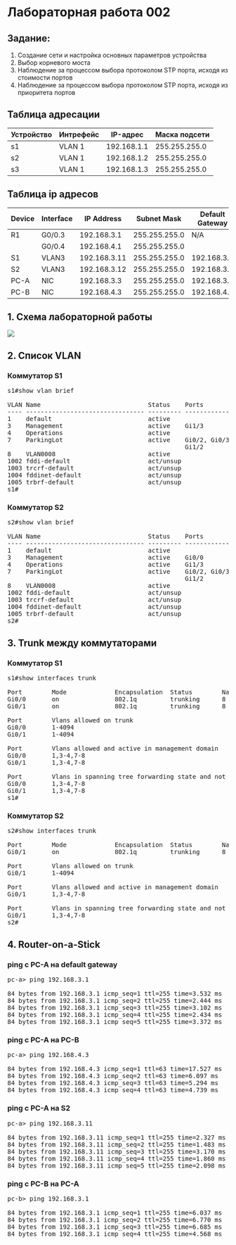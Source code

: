 # Лабораторная работа 002

## Задание:
1. Создание сети и настройка основных параметров устройства
2. Выбор корневого моста
3. Наблюдение за процессом выбора протоколом STP порта, исходя из стоимости портов
4. Наблюдение за процессом выбора протоколом STP порта, исходя из приоритета портов

## Таблица адресации
|Устройство    |Интрефейс       |IP-адрес    |Маска подсети   |
| ------------ | ------------ | ------------ |----------------|
|  s1          | VLAN 1       | 192.168.1.1  | 255.255.255.0  |
|  s2          | VLAN 1       | 192.168.1.2  | 255.255.255.0  |
|  s3          | VLAN 1       | 192.168.1.3  | 255.255.255.0  |


## Таблица ip адресов
|Device|Interface|IP Address|Subnet Mask|Default Gateway|
|------|---------|----------|-----------|--------------|
|R1|G0/0.3|192.168.3.1|255.255.255.0|N/A|
||G0/0.4|192.168.4.1|255.255.255.0|
|S1|VLAN3|192.168.3.11|255.255.255.0|192.168.3.1|
|S2|VLAN3|192.168.3.12|255.255.255.0|192.168.3.1|
|PC-A|NIC|192.168.3.3|255.255.255.0|192.168.3.1|
|PC-B|NIC|192.168.4.3|255.255.255.0|192.168.4.1|

## 1. Схема лабораторной работы 
![](schema-lab001.jpg)

## 2. Список VLAN
### Коммутатор S1
<pre>
s1#show vlan brief

VLAN Name                             Status    Ports
---- -------------------------------- --------- -------------------------------
1    default                          active
3    Management                       active    Gi1/3
4    Operations                       active
7    ParkingLot                       active    Gi0/2, Gi0/3, Gi1/0, Gi1/1
                                                Gi1/2
8    VLAN0008                         active
1002 fddi-default                     act/unsup
1003 trcrf-default                    act/unsup
1004 fddinet-default                  act/unsup
1005 trbrf-default                    act/unsup
s1#
</pre>

### Коммутатор S2
<pre>
s2#show vlan brief

VLAN Name                             Status    Ports
---- -------------------------------- --------- -------------------------------
1    default                          active
3    Management                       active    Gi0/0
4    Operations                       active    Gi1/3
7    ParkingLot                       active    Gi0/2, Gi0/3, Gi1/0, Gi1/1
                                                Gi1/2
8    VLAN0008                         active
1002 fddi-default                     act/unsup
1003 trcrf-default                    act/unsup
1004 fddinet-default                  act/unsup
1005 trbrf-default                    act/unsup
s2#
</pre>

## 3. Trunk между коммутаторами

### Коммутатор S1
<pre>
s1#show interfaces trunk

Port        Mode             Encapsulation  Status        Native vlan
Gi0/0       on               802.1q         trunking      8
Gi0/1       on               802.1q         trunking      8

Port        Vlans allowed on trunk
Gi0/0       1-4094
Gi0/1       1-4094

Port        Vlans allowed and active in management domain
Gi0/0       1,3-4,7-8
Gi0/1       1,3-4,7-8

Port        Vlans in spanning tree forwarding state and not pruned
Gi0/0       1,3-4,7-8
Gi0/1       1,3-4,7-8
s1#
</pre>
### Коммутатор S2
<pre>
s2#show interfaces trunk

Port        Mode             Encapsulation  Status        Native vlan
Gi0/1       on               802.1q         trunking      8

Port        Vlans allowed on trunk
Gi0/1       1-4094

Port        Vlans allowed and active in management domain
Gi0/1       1,3-4,7-8

Port        Vlans in spanning tree forwarding state and not pruned
Gi0/1       1,3-4,7-8
s2#
</pre>
## 4. Router-on-a-Stick
### ping с PC-A на default gateway
<pre>
pc-a> ping 192.168.3.1

84 bytes from 192.168.3.1 icmp_seq=1 ttl=255 time=3.532 ms
84 bytes from 192.168.3.1 icmp_seq=2 ttl=255 time=2.444 ms
84 bytes from 192.168.3.1 icmp_seq=3 ttl=255 time=3.102 ms
84 bytes from 192.168.3.1 icmp_seq=4 ttl=255 time=2.434 ms
84 bytes from 192.168.3.1 icmp_seq=5 ttl=255 time=3.372 ms
</pre>
### ping с PC-A на PC-B
<pre>
pc-a> ping 192.168.4.3

84 bytes from 192.168.4.3 icmp_seq=1 ttl=63 time=17.527 ms
84 bytes from 192.168.4.3 icmp_seq=2 ttl=63 time=6.097 ms
84 bytes from 192.168.4.3 icmp_seq=3 ttl=63 time=5.294 ms
84 bytes from 192.168.4.3 icmp_seq=4 ttl=63 time=4.739 ms
</pre>
### ping с PC-A на S2
<pre>
pc-a> ping 192.168.3.11

84 bytes from 192.168.3.11 icmp_seq=1 ttl=255 time=2.327 ms
84 bytes from 192.168.3.11 icmp_seq=2 ttl=255 time=1.483 ms
84 bytes from 192.168.3.11 icmp_seq=3 ttl=255 time=3.170 ms
84 bytes from 192.168.3.11 icmp_seq=4 ttl=255 time=1.860 ms
84 bytes from 192.168.3.11 icmp_seq=5 ttl=255 time=2.098 ms
</pre>
### ping с PC-B на PC-A
<pre>
pc-b> ping 192.168.3.1

84 bytes from 192.168.3.1 icmp_seq=1 ttl=255 time=6.037 ms
84 bytes from 192.168.3.1 icmp_seq=2 ttl=255 time=6.770 ms
84 bytes from 192.168.3.1 icmp_seq=3 ttl=255 time=6.685 ms
84 bytes from 192.168.3.1 icmp_seq=4 ttl=255 time=4.568 ms
</pre>